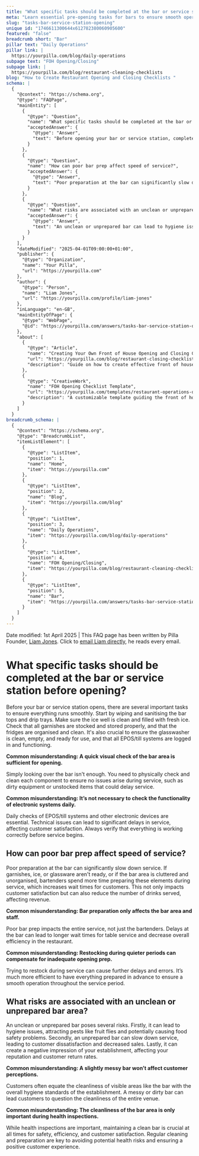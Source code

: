 ```yaml
---
title: "What specific tasks should be completed at the bar or service station before opening?"
meta: "Learn essential pre-opening tasks for bars to ensure smooth operations, including cleaning, stocking, and checking electronic systems."
slug: "tasks-bar-service-station-opening"
unique id: "1746611300644x612782380060905600"
featured: "false"
breadcrumb short: "Bar"
pillar text: "Daily Operations"
pillar link: |
  https://yourpilla.com/blog/daily-operations
subpage text: "FOH Opening/Closing"
subpage link: |
  https://yourpilla.com/blog/restaurant-cleaning-checklists
blog: "How to Create Restaurant Opening and Closing Checklists "
schema: |
  {
    "@context": "https://schema.org",
    "@type": "FAQPage",
    "mainEntity": [
      {
        "@type": "Question",
        "name": "What specific tasks should be completed at the bar or service station before opening?",
        "acceptedAnswer": {
          "@type": "Answer",
          "text": "Before opening your bar or service station, complete the following tasks to ensure smooth operation: Wipe and sanitise the bar tops and drip trays. Make sure the ice well is clean and filled with fresh ice. Stock and store all garnishes properly, and organise and clean the fridges. Ensure the glasswasher is clean, empty, and ready for use. Check that all EPOS/till systems are logged in and functioning."
        }
      },
      {
        "@type": "Question",
        "name": "How can poor bar prep affect speed of service?",
        "acceptedAnswer": {
          "@type": "Answer",
          "text": "Poor preparation at the bar can significantly slow down service, increase wait times for customers, and reduce the number of drinks served. This negatively impacts customer satisfaction and potentially decreases the establishment's revenue. Poorly prepared bars also result in increased work for bartenders during service to compensate for missing or unprepared items."
        }
      },
      {
        "@type": "Question",
        "name": "What risks are associated with an unclean or unprepared bar area?",
        "acceptedAnswer": {
          "@type": "Answer",
          "text": "An unclean or unprepared bar can lead to hygiene issues, increased risk of attracting pests like fruit flies, and potential food safety problems. It also risks slowing down service, leading to customer dissatisfaction, impacting revenue and the establishment's overall reputation."
        }
      }
    ],
    "dateModified": "2025-04-01T09:00:00+01:00",
    "publisher": {
      "@type": "Organization",
      "name": "Your Pilla",
      "url": "https://yourpilla.com"
    },
    "author": {
      "@type": "Person",
      "name": "Liam Jones",
      "url": "https://yourpilla.com/profile/liam-jones"
    },
    "inLanguage": "en-GB",
    "mainEntityOfPage": {
      "@type": "WebPage",
      "@id": "https://yourpilla.com/answers/tasks-bar-service-station-opening"
    },
    "about": [
      {
        "@type": "Article",
        "name": "Creating Your Own Front of House Opening and Closing Checklists",
        "url": "https://yourpilla.com/blog/restaurant-closing-checklist",
        "description": "Guide on how to create effective front of house opening and closing checklists to enhance service efficiency."
      },
      {
        "@type": "CreativeWork",
        "name": "FOH Opening Checklist Template",
        "url": "https://yourpilla.com/templates/restaurant-operations-opening-checklist",
        "description": "A customizable template guiding the front of house staff on critical tasks to complete at opening to ensure operational efficiency."
      }
    ]
  }
breadcrumb_schema: |
  {
    "@context": "https://schema.org",
    "@type": "BreadcrumbList",
    "itemListElement": [
      {
        "@type": "ListItem",
        "position": 1,
        "name": "Home",
        "item": "https://yourpilla.com"
      },
      {
        "@type": "ListItem",
        "position": 2,
        "name": "Blog",
        "item": "https://yourpilla.com/blog"
      },
      {
        "@type": "ListItem",
        "position": 3,
        "name": "Daily Operations",
        "item": "https://yourpilla.com/blog/daily-operations"
      },
      {
        "@type": "ListItem",
        "position": 4,
        "name": "FOH Opening/Closing",
        "item": "https://yourpilla.com/blog/restaurant-cleaning-checklists"
      },
      {
        "@type": "ListItem",
        "position": 5,
        "name": "Bar",
        "item": "https://yourpilla.com/answers/tasks-bar-service-station-opening"
      }
    ]
  }
---
```


Date modified: 1st April 2025 | This FAQ page has been written by Pilla Founder, [Liam Jones](https://yourpilla.com/profile/liam-jones). Click to [email Liam directly](https://mailto:liam@yourpilla.com), he reads every email.

# What specific tasks should be completed at the bar or service station before opening?

Before your bar or service station opens, there are several important tasks to ensure everything runs smoothly. Start by wiping and sanitising the bar tops and drip trays. Make sure the ice well is clean and filled with fresh ice. Check that all garnishes are stocked and stored properly, and that the fridges are organised and clean. It's also crucial to ensure the glasswasher is clean, empty, and ready for use, and that all EPOS/till systems are logged in and functioning.

**Common misunderstanding: A quick visual check of the bar area is sufficient for opening.**

Simply looking over the bar isn't enough. You need to physically check and clean each component to ensure no issues arise during service, such as dirty equipment or unstocked items that could delay service.

**Common misunderstanding: It’s not necessary to check the functionality of electronic systems daily.**

Daily checks of EPOS/till systems and other electronic devices are essential. Technical issues can lead to significant delays in service, affecting customer satisfaction. Always verify that everything is working correctly before service begins.

## How can poor bar prep affect speed of service?

Poor preparation at the bar can significantly slow down service. If garnishes, ice, or glassware aren't ready, or if the bar area is cluttered and unorganised, bartenders spend more time preparing these elements during service, which increases wait times for customers. This not only impacts customer satisfaction but can also reduce the number of drinks served, affecting revenue.

**Common misunderstanding: Bar preparation only affects the bar area and staff.**

Poor bar prep impacts the entire service, not just the bartenders. Delays at the bar can lead to longer wait times for table service and decrease overall efficiency in the restaurant.

**Common misunderstanding: Restocking during quieter periods can compensate for inadequate opening prep.**

Trying to restock during service can cause further delays and errors. It’s much more efficient to have everything prepared in advance to ensure a smooth operation throughout the service period.

## What risks are associated with an unclean or unprepared bar area?

An unclean or unprepared bar poses several risks. Firstly, it can lead to hygiene issues, attracting pests like fruit flies and potentially causing food safety problems. Secondly, an unprepared bar can slow down service, leading to customer dissatisfaction and decreased sales. Lastly, it can create a negative impression of your establishment, affecting your reputation and customer return rates.

**Common misunderstanding: A slightly messy bar won’t affect customer perceptions.**

Customers often equate the cleanliness of visible areas like the bar with the overall hygiene standards of the establishment. A messy or dirty bar can lead customers to question the cleanliness of the entire venue.

**Common misunderstanding: The cleanliness of the bar area is only important during health inspections.**

While health inspections are important, maintaining a clean bar is crucial at all times for safety, efficiency, and customer satisfaction. Regular cleaning and preparation are key to avoiding potential health risks and ensuring a positive customer experience.